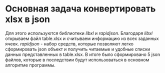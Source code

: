 # Основная задача конвертировать xlsx в json #

Для этого используются библиотеки *libxl* и *rapidjson*. 
Благодаря *libxl* открываем файл table.xlsx и считываем информацию из всех заданных ячеек.
*rapidjson* - набор средств, которые позволяют легко сформировать json объект и получить читаемые и удобные списки данных представленных в table.xlsx.
В итоге было сформировано 5 json файлов, которые в последствии будут использоваться в основном алгоритме программы.
